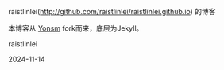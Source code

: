 raistlinlei(http://github.com/raistlinlei/raistlinlei.github.io) 的博客

本博客从 [Yonsm](http://github.com/Yonsm/Yonsm.github.io) fork而来，底层为Jekyll。

raistlinlei

2024-11-14
